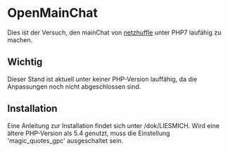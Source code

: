 # OpenMainChat

Dies ist der Versuch, den mainChat von  [netzhuffle](https://github.com/netzhuffle/mainchat) unter PHP7 laufähig zu machen.

Wichtig
------------
Dieser Stand ist aktuell unter keiner PHP-Version lauffähig, da die Anpassungen noch nicht abgeschlossen sind.

Installation
------------

Eine Anleitung zur Installation findet sich unter /dok/LIESMICH. Wird eine ältere PHP-Version als 5.4 genutzt, muss die Einstellung 'magic_quotes_gpc' ausgeschaltet sein.

